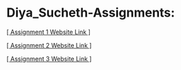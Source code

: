 # Diya_Sucheth-Assignments:
[[ Assignment 1 Website Link ]](https://nift-web-design.github.io/Diya_Sucheth/Assignment_1/)

[[ Assignment 2 Website Link ]](https://nift-web-design.github.io/Diya_Sucheth/Assignment_2/)

[[ Assignment 3 Website Link ]](https://nift-web-design.github.io/Diya_Sucheth/Jury_Assignment/)

